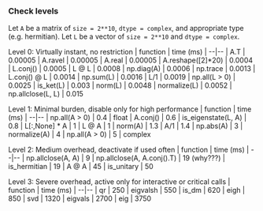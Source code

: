 ### Check levels

Let `A` be a matrix of `size = 2**10`, `dtype = complex`, and appropriate type (e.g. hermitian).
Let `L` be a vector of `size = 2**10` and `dtype = complex`.

Level 0: Virtually instant, no restriction
| function | time (ms) |
--|--
| A.T | 0.00005
| A.ravel | 0.00005
| A.real | 0.00005
| A.reshape([2]*20) | 0.0004
| L.conj() | 0.0005
| L @ L | 0.0008
| np.diag(A) | 0.0006
| np.trace | 0.0013
| L.conj() @ L | 0.0014
| np.sum(L) | 0.0016
| L/1 | 0.0019
| np.all(L > 0) | 0.0025
| is_ket(L) | 0.003
| norm(L) | 0.0048
| normalize(L) | 0.0052
| np.allclose(L, L) | 0.015

Level 1: Minimal burden, disable only for high performance
| function | time (ms) |
--|--
| np.all(A > 0) | 0.4 | float
| A.conj() | 0.6
| is_eigenstate(L, A) | 0.8
| L[:,None] * A | 1
| L @ A | 1
| norm(A) | 1.3
| A/1 | 1.4
| np.abs(A) | 3
| normalize(A) | 4
| np.all(A > 0) | 5 | complex

Level 2: Medium overhead, deactivate if used often
| function | time (ms) |
--|--
| np.allclose(A, A) | 9
| np.allclose(A, A.conj().T) | 19  (why???)
| is_hermitian | 19
| A @ A | 45
| is_unitary | 50

Level 3: Severe overhead, active only for interactive or critical calls
| function | time (ms) |
--|--
| qr | 250
| eigvalsh | 550
| is_dm | 620
| eigh | 850
| svd | 1320
| eigvals | 2700
| eig | 3750